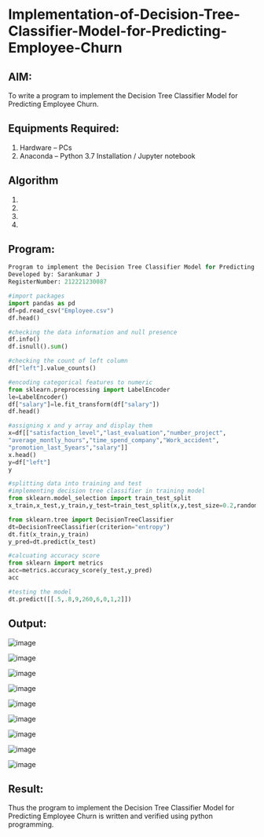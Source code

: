 # Implementation-of-Decision-Tree-Classifier-Model-for-Predicting-Employee-Churn

## AIM:
To write a program to implement the Decision Tree Classifier Model for Predicting Employee Churn.

## Equipments Required:
1. Hardware – PCs
2. Anaconda – Python 3.7 Installation / Jupyter notebook

## Algorithm
1. 
2. 
3. 
4. 

## Program:
```py
Program to implement the Decision Tree Classifier Model for Predicting Employee Churn.
Developed by: Sarankumar J
RegisterNumber: 212221230087

#import packages
import pandas as pd
df=pd.read_csv("Employee.csv")
df.head()

#checking the data information and null presence
df.info()
df.isnull().sum()

#checking the count of left column
df["left"].value_counts()

#encoding categorical features to numeric
from sklearn.preprocessing import LabelEncoder
le=LabelEncoder()
df["salary"]=le.fit_transform(df["salary"])
df.head()

#assigning x and y array and display them
x=df[["satisfaction_level","last_evaluation","number_project",
"average_montly_hours","time_spend_company","Work_accident",
"promotion_last_5years","salary"]]
x.head()
y=df["left"]
y

#splitting data into training and test
#implementing decision tree classifier in training model
from sklearn.model_selection import train_test_split
x_train,x_test,y_train,y_test=train_test_split(x,y,test_size=0.2,random_state=100)

from sklearn.tree import DecisionTreeClassifier
dt=DecisionTreeClassifier(criterion="entropy")
dt.fit(x_train,y_train)
y_pred=dt.predict(x_test)

#calcuating accuracy score
from sklearn import metrics
acc=metrics.accuracy_score(y_test,y_pred)
acc

#testing the model
dt.predict([[.5,.8,9,260,6,0,1,2]])
```

## Output:
![image](https://user-images.githubusercontent.com/94778101/201475248-371cf0fb-7b6b-4b64-a579-25d767cb5c60.png)

![image](https://user-images.githubusercontent.com/94778101/201475256-b1bc9b3d-3efa-4e23-81fe-8ad280ab1446.png)

![image](https://user-images.githubusercontent.com/94778101/201475259-814e43ee-42b3-4d29-8d2d-d66c3acda2a6.png)

![image](https://user-images.githubusercontent.com/94778101/201475266-814c91dc-deb6-4cf6-a780-c9213e9eee7c.png)

![image](https://user-images.githubusercontent.com/94778101/201475273-aeba450c-aa0e-4fc3-ba42-f397c8d62b71.png)

![image](https://user-images.githubusercontent.com/94778101/201475284-3255b4a4-f662-4473-92a7-daf5d6fc0ec2.png)

![image](https://user-images.githubusercontent.com/94778101/201475306-05b55341-8c2f-4e33-a59d-0c410e7145a5.png)

![image](https://user-images.githubusercontent.com/94778101/201475314-5c0da216-3072-4fcd-8795-7d3fea640216.png)

![image](https://user-images.githubusercontent.com/94778101/201475328-a93da560-789c-49c2-8779-670519e07bf0.png)

## Result:
Thus the program to implement the  Decision Tree Classifier Model for Predicting Employee Churn is written and verified using python programming.
